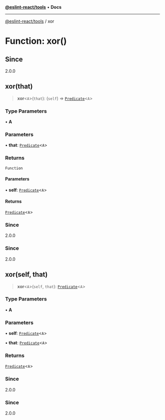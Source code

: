 [**@eslint-react/tools**](../README.md) • **Docs**

***

[@eslint-react/tools](../README.md) / xor

# Function: xor()

## Since

2.0.0

## xor(that)

> **xor**\<`A`\>(`that`): (`self`) => [`Predicate`](../interfaces/Predicate.md)\<`A`\>

### Type Parameters

• **A**

### Parameters

• **that**: [`Predicate`](../interfaces/Predicate.md)\<`A`\>

### Returns

`Function`

#### Parameters

• **self**: [`Predicate`](../interfaces/Predicate.md)\<`A`\>

#### Returns

[`Predicate`](../interfaces/Predicate.md)\<`A`\>

### Since

2.0.0

### Since

2.0.0

## xor(self, that)

> **xor**\<`A`\>(`self`, `that`): [`Predicate`](../interfaces/Predicate.md)\<`A`\>

### Type Parameters

• **A**

### Parameters

• **self**: [`Predicate`](../interfaces/Predicate.md)\<`A`\>

• **that**: [`Predicate`](../interfaces/Predicate.md)\<`A`\>

### Returns

[`Predicate`](../interfaces/Predicate.md)\<`A`\>

### Since

2.0.0

### Since

2.0.0
